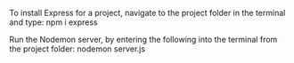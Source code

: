 To install Express for a project, navigate to the project folder in the terminal and type:  npm i express

Run the Nodemon server, by entering the following into the terminal from the project folder:  nodemon server.js